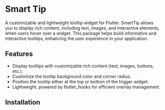 # Smart Tip

A customizable and lightweight tooltip widget for Flutter. SmartTip allows you to display rich content, including text, images, and interactive elements, when users hover over a widget. This package helps build informative and interactive tooltips, enhancing the user experience in your application.

## Features
- Display tooltips with customizable rich content (text, images, buttons, etc.).
- Customize the tooltip background color and corner radius.
- Position the tooltip either at the top or bottom of the trigger widget.
- Lightweight, powered by flutter_hooks for efficient overlay management.

## Installation

